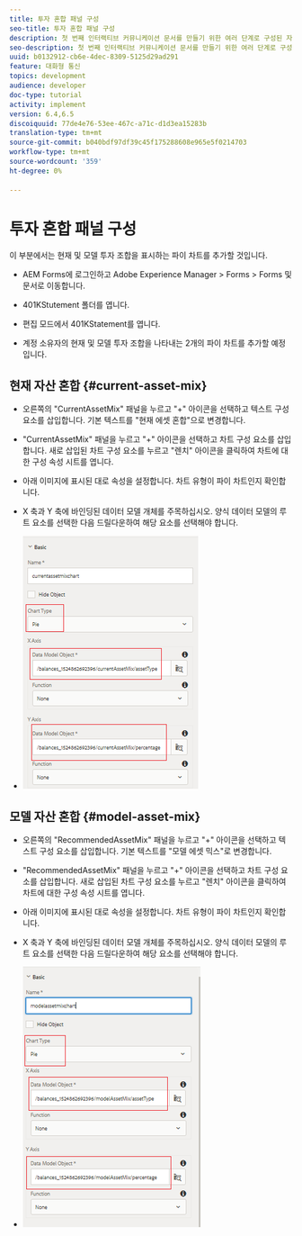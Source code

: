 ```yaml
---
title: 투자 혼합 패널 구성
seo-title: 투자 혼합 패널 구성
description: 첫 번째 인터랙티브 커뮤니케이션 문서를 만들기 위한 여러 단계로 구성된 자습서의 11부분입니다. 이 부분에서는 현재 및 모델 투자 조합을 표시하는 파이 차트를 추가하겠습니다.
seo-description: 첫 번째 인터랙티브 커뮤니케이션 문서를 만들기 위한 여러 단계로 구성된 자습서의 11부분입니다. 이 부분에서는 현재 및 모델 투자 조합을 표시하는 파이 차트를 추가하겠습니다.
uuid: b0132912-cb6e-4dec-8309-5125d29ad291
feature: 대화형 통신
topics: development
audience: developer
doc-type: tutorial
activity: implement
version: 6.4,6.5
discoiquuid: 77de4e76-53ee-467c-a71c-d1d3ea15283b
translation-type: tm+mt
source-git-commit: b040bdf97df39c45f175288608e965e5f0214703
workflow-type: tm+mt
source-wordcount: '359'
ht-degree: 0%

---
```



# 투자 혼합 패널 구성

이 부분에서는 현재 및 모델 투자 조합을 표시하는 파이 차트를 추가할 것입니다.

* AEM Forms에 로그인하고 Adobe Experience Manager > Forms > Forms 및 문서로 이동합니다.

* 401KStutement 폴더를 엽니다.

* 편집 모드에서 401KStatement를 엽니다.

* 계정 소유자의 현재 및 모델 투자 조합을 나타내는 2개의 파이 차트를 추가할 예정입니다.

## 현재 자산 혼합 {#current-asset-mix}

* 오른쪽의 &quot;CurrentAssetMix&quot; 패널을 누르고 &quot;+&quot; 아이콘을 선택하고 텍스트 구성 요소를 삽입합니다. 기본 텍스트를 &quot;현재 에셋 혼합&quot;으로 변경합니다.

* &quot;CurrentAssetMix&quot; 패널을 누르고 &quot;+&quot; 아이콘을 선택하고 차트 구성 요소를 삽입합니다. 새로 삽입된 차트 구성 요소를 누르고 &quot;렌치&quot; 아이콘을 클릭하여 차트에 대한 구성 속성 시트를 엽니다.

* 아래 이미지에 표시된 대로 속성을 설정합니다. 차트 유형이 파이 차트인지 확인합니다.

* X 축과 Y 축에 바인딩된 데이터 모델 개체를 주목하십시오. 양식 데이터 모델의 루트 요소를 선택한 다음 드릴다운하여 해당 요소를 선택해야 합니다.

* ![curtassetmix](assets/currentassetmixchart.png)

## 모델 자산 혼합 {#model-asset-mix}

* 오른쪽의 &quot;RecommendedAssetMix&quot; 패널을 누르고 &quot;+&quot; 아이콘을 선택하고 텍스트 구성 요소를 삽입합니다. 기본 텍스트를 &quot;모델 에셋 믹스&quot;로 변경합니다.

* &quot;RecommendedAssetMix&quot; 패널을 누르고 &quot;+&quot; 아이콘을 선택하고 차트 구성 요소를 삽입합니다. 새로 삽입된 차트 구성 요소를 누르고 &quot;렌치&quot; 아이콘을 클릭하여 차트에 대한 구성 속성 시트를 엽니다.

* 아래 이미지에 표시된 대로 속성을 설정합니다. 차트 유형이 파이 차트인지 확인합니다.

* X 축과 Y 축에 바인딩된 데이터 모델 개체를 주목하십시오. 양식 데이터 모델의 루트 요소를 선택한 다음 드릴다운하여 해당 요소를 선택해야 합니다.

* ![assettype](assets/modelassettypechart.png)

